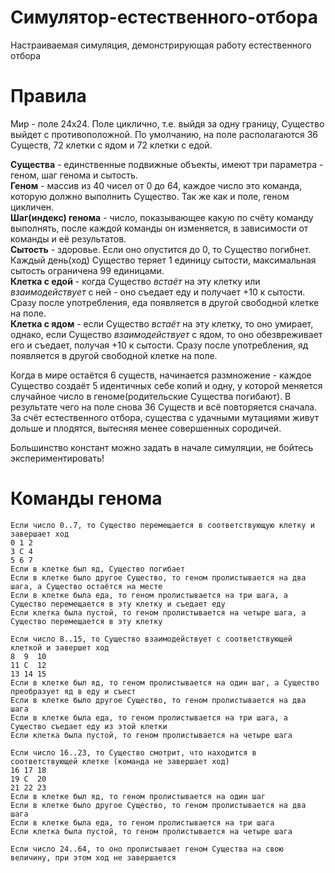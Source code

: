 # Симулятор-естественного-отбора
Настраиваемая симуляция, демонстрирующая работу естественного отбора

# Правила
Мир - поле 24х24. Поле циклично, т.е. выйдя за одну границу, Существо выйдет с противоположной.
По умолчанию, на поле располагаются 36 Существ, 72 клетки с ядом и 72 клетки с едой.

**Существа** - единственные подвижные объекты, имеют три параметра - геном, шаг генома и сытость.<br />
**Геном** - массив из 40 чисел от 0 до 64, каждое число это команда, которую должно выполнить Существо. Так же как и поле, геном цикличен. <br />
**Шаг(индекс) генома** - число, показывающее какую по счёту команду выполнять, после каждой команды он изменяется, в зависимости от команды и её результатов. <br />
**Сытость** - здоровье. Если оно опустится до 0, то Существо погибнет. Каждый день(ход) Существо теряет 1 единицу сытости, максимальная сытость ограничена 99 единицами.<br />
**Клетка с едой** - когда Существо *встаёт* на эту клетку или *взаимодействует* с ней - оно съедает еду и получает +10 к сытости. Сразу после употребления, еда появляется в другой свободной клетке на поле.<br />
**Клетка с ядом** - если Существо *встаёт* на эту клетку, то оно умирает, однако, если Существо *взаимодействует* с ядом, то оно обезвреживает его и съедает, получая +10 к сытости. Сразу после употребления, яд появляется в другой свободной клетке на поле.<br />

Когда в мире остаётся 6 существ, начинается размножение - каждое Существо создаёт 5 идентичных себе копий и одну, у которой меняется случайное число в геноме(родительские Существа погибают). В результате чего на поле снова 36 Существ и всё повторяется сначала. За счёт естественного отбора, существа с удачными мутациями живут дольше и плодятся, вытесняя менее совершенных сородичей. 


Большинство констант можно задать в начале симуляции, не бойтесь экспериментировать!

# Команды генома
```
Если число 0..7, то Существо перемещается в соответствующую клетку и завершает ход
0 1 2
3 C 4
5 6 7
Если в клетке был яд, Существо погибает
Если в клетке было другое Существо, то геном пролистывается на два шага, а Существо остаётся на месте
Если в клетке была еда, то геном пролистывается на три шага, а Существо перемещается в эту клетку и съедает еду
Если клетка была пустой, то геном пролистывается на четыре шага, а Существо перемещается в эту клетку

Если число 8..15, то Существо взаимодействует с соответствующей клеткой и завершет ход
8  9  10
11 C  12
13 14 15
Если в клетке был яд, то геном пролистывается на один шаг, а Существо преобразует яд в еду и съест
Если в клетке было другое Существо, то геном пролистывается на два шага
Если в клетке была еда, то геном пролистывается на три шага, а Существо съедает еду из этой клетки
Если клетка была пустой, то геном пролистывается на четыре шага

Если число 16..23, то Существо смотрит, что находится в соответствующей клетке (команда не завершает ход)
16 17 18
19 C  20
21 22 23
Если в клетке был яд, то геном пролистывается на один шаг
Если в клетке было другое Существо, то геном пролистывается на два шага
Если в клетке была еда, то геном пролистывается на три шага
Если клетка была пустой, то геном пролистывается на четыре шага

Если число 24..64, то оно пролистывает геном Существа на свою величину, при этом ход не завершается
```
